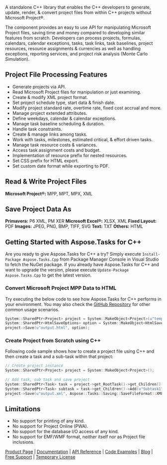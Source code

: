A standalone C++ library that enables the C++ developers to generate, update, render, & convert project files from within C++ projects without Microsoft Project®.

The component provides an easy to use API for manipulating Microsoft Project files, saving time and money compared to developing similar features from scratch. Developers can process  projects, formulas, calendars, calendar exceptions, tasks, task links, task baselines, project resources, resource assignments & currencies as well as handling exceptions, reporting services, and project risk analysis (Monte Carlo Simulation).

## Project File Processing Features
- Generate projects via API.
- Read Microsoft Project files for manipulation or just examining.
- Create & modify XML project format.
- Set project schedule type, start data & finish date.
- Modify project standard rate, overtime rate, fixed cost accrual and more.
- Manage project extended attributes.
- Define weekdays, calendar & calendar exceptions.
- Manage task baseline scheduling & duration.
- Handle task constraints.
- Create & manage links among tasks.
- Work with tasks, milestones, estimated critical, & effort driven tasks.
- Manage task resource costs & variances.
- Access task assignment costs and budget.
- Implementation of resource prefix for nested resources.
- Set CSS prefix for HTML export.
- Set custom date format while exporting to PDF.

## Read & Write Project Files
**Microsoft Project®:** MPP, MPT, MPX, XML


## Save Project Data As
**Primavera:** P6 XML, PM XER
**Microsoft Excel®:** XLSX, XML
**Fixed Layout:** PDF
**Images:** JPEG, PNG, BMP, TIFF, SVG
**Text:** TXT
**Others:** HTML


## Getting Started with Aspose.Tasks for C++
Are you ready to give Aspose.Tasks for C++ a try? Simply execute `Install-Package Aspose.Tasks.Cpp` from Package Manager Console in Visual Studio to fetch the NuGet package. If you already have Aspose.Tasks for C++ and want to upgrade the version, please execute `Update-Package Aspose.Tasks.Cpp` to get the latest version.

### Convert Microsoft Project MPP Data to HTML
Try executing the below code to see how Aspose.Tasks for C++ performs in your environment. You may also check the [GitHub Repository](https://github.com/aspose-tasks/Aspose.Tasks-for-C) for other common usage scenarios. 

```c++
System::SharedPtr<Project> project = System::MakeObject<Project>(u"template.mpp");
System::SharedPtr<HtmlSaveOptions> option = System::MakeObject<HtmlSaveOptions>();
project->Save(u"output.html", option);
```

### Create Project from Scratch using C++
Following code sample shows how to create a project file using C++ and then create a task and a sub-task within that project:

```c++
// Create project instance
System::SharedPtr<Project> project = System::MakeObject<Project>();
        
// Add task, sub task and save project
System::SharedPtr<Task> task = project->get_RootTask()->get_Children()->Add(u"Summary1");
System::SharedPtr<Task> subtask = task->get_Children()->Add(u"Subtask1");
project->Save(u"output.xml", Aspose::Tasks::Saving::SaveFileFormat::XML);
```

## Limitations
- No support for printing of any kind.
- No support for Project Online (PWA).
- No support for the database I/O access of any kind.
- No support for EMF/WMF format, neither itself nor as Project file inclusions.

[Product Page](https://products.aspose.com/tasks/cpp) | [Documentation](https://docs.aspose.com/display/taskscpp/Home) | [API Reference](https://apireference.aspose.com/cpp/tasks) | [Code Examples](https://github.com/aspose-tasks/Aspose.Tasks-for-C) | [Blog](https://blog.aspose.com/category/tasks/) | [Free Support](https://forum.aspose.com/c/tasks) | [Temporary License](https://purchase.aspose.com/temporary-license)
